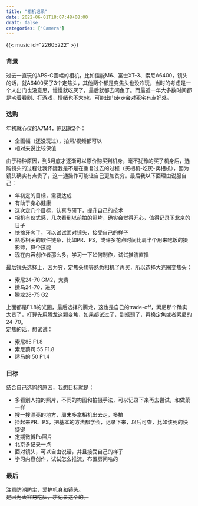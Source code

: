 ```yaml
---
title: "相机记录"
date: 2022-06-01T18:07:48+08:00
draft: false
categories: ['Camera']
---
```


{{< music id="22605222" >}}

### 背景
过去一直玩的APS-C画幅的相机，比如佳能M6、富士XT-3、索尼A6400，镜头的话，就A6400买了3个定焦头，其他两个都是变焦头也没咋玩，当时的考虑是一个人出门也没意思，慢慢就吃灰了，最后就都去闲鱼了。而最近一年大多数时间都是宅着看剧、打游戏，情绪也不大ok，可能出门走走会对死宅有点好处。

### 选购
年初就心仪的A7M4，原因就2个：

* 全画幅（还没玩过），拍照/视频都可以
* 相对来说比较保值

由于种种原因，到5月底才逐渐可以原价购买到机身，毫不犹豫的买了机身后，选购镜头的过程让我怀疑我是不是在重复过去的过程（买相机-吃灰-卖相机），因为镜头确实有点贵了，这一通操作可能让自己更加贫穷。最后我以下面理由说服自己：

* 年初定的目标，需要达成
* 有助于身心健康
* 这次定几个目标，认真专研下，提升自己的技术
* 相机有仪式感，几次看到以前拍的照片，确实会觉得开心，值得记录下北京的日子
* 快摘牙套了，可以试试面对镜头，接受自己的样子
* 熟悉相关的软件链条，比如PR、PS，或许多花点时间比肩半个用来吃饭的摄影师，算个技能
* 现在内容创作者那么多，学习一下如何制作，试试推流直播

最后镜头选择上，因为穷，定焦头想等熟悉相机了再买，所以选择大光圈变焦头：

* 索尼24-70 GM2，太贵
* 适马24-70，进灰
* 腾龙28-75 G2

上面都是F1.8的光圈，最后选择的腾龙，这也是自己的trade-off，索尼那个确实太贵了，打算先用腾龙这颗变焦，如果都试过了，到瓶颈了，再换定焦或者索尼的24-70。      
定焦的话，想试试：
* 索尼85 F1.8
* 索尼蔡司 55 F1.8
* 适马的 50 F1.4

### 目标
结合自己选购的原因，我想目标就是：
* 多看别人拍的照片，不同的构图和拍摄手法，可以记录下来再去尝试，和做菜一样
* 搜一搜漂亮的地方，周末多拿相机出去走，多拍
* 捡起来PR、PS，把基本的方法都学会，记录下来，以后可查，比如该死的快捷键
* 定期微博Po照片
* 北京多记录一点
* 面对镜头，可以自由说话，并且接受自己的样子
* 学习内容创作，试试怎么推流，布置房间啥的

### 最后
注意防潮防尘，爱护机身和镜头。      
~~是因为太容易吃灰，才记录这个的。~~

